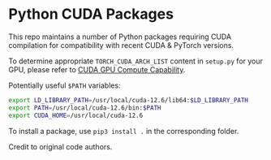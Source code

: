# Python CUDA Packages

This repo maintains a number of Python packages requiring CUDA compilation for compatibility with recent CUDA & PyTorch versions.

To determine appropriate `TORCH_CUDA_ARCH_LIST` content in `setup.py` for your GPU, please refer to [CUDA GPU Compute Capability](https://developer.nvidia.com/cuda-gpus).

Potentially useful `$PATH` variables:
```bash
export LD_LIBRARY_PATH=/usr/local/cuda-12.6/lib64:$LD_LIBRARY_PATH
export PATH=/usr/local/cuda-12.6/bin:$PATH
export CUDA_HOME=/usr/local/cuda-12.6
```

To install a package, use `pip3 install .` in the corresponding folder.

Credit to original code authors.